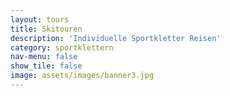 ```yaml
---
layout: tours
title: Skitouren
description: 'Individuelle Sportkletter Reisen'
category: sportklettern
nav-menu: false
show_tile: false
image: assets/images/banner3.jpg
---
```

